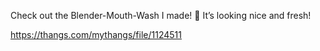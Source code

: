 Check out the Blender-Mouth-Wash I made! 🦷 It’s looking nice and fresh!

https://thangs.com/mythangs/file/1124511
